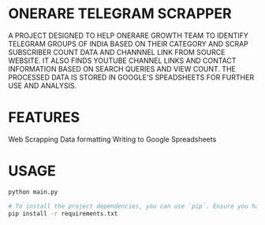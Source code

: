 # ONERARE TELEGRAM SCRAPPER

A PROJECT DESIGNED TO HELP ONERARE GROWTH TEAM TO IDENTIFY TELEGRAM GROUPS OF INDIA BASED ON THEIR CATEGORY AND SCRAP SUBSCRIBER COUNT DATA AND CHANNNEL LINK FROM SOURCE WEBSITE. IT ALSO FINDS YOUTUBE CHANNEL LINKS AND CONTACT INFORMATION BASED ON SEARCH QUERIES AND VIEW COUNT. THE PROCESSED DATA IS STORED IN GOOGLE'S SPEADSHEETS FOR FURTHER USE AND ANALYSIS.


# FEATURES

Web Scrapping
Data formatting
Writing to Google Spreadsheets


# USAGE 

```bash
python main.py

# To install the project dependencies, you can use `pip`. Ensure you have Python installed on your machine.
pip install -r requirements.txt